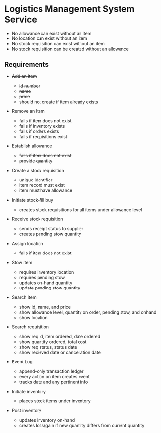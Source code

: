 # Logistics Management System Service


* No allowance can exist without an item
* No location can exist without an item
* No stock requisition can exist without an item
* No stock requisition can be created without an allowance

## Requirements

* ~~Add an Item~~
  * ~~id number~~
  * ~~name~~
  * ~~price~~
  * should not create if item already exists

* Remove an Item
  * fails if item does not exist
  * fails if inventory exists
  * fails if orders exists 
  * fails if requisitions exist

* Establish allowance
  * ~~fails if item does not exist~~
  * ~~provide quantity~~

* Create a stock requisition
  * unique identifier
  * item record must exist
  * item must have allowance

* Initiate stock-fill buy
  * creates stock requisitions for all items under allowance level

* Receive stock requisition
  * sends receipt status to supplier
  * creates pending stow quantity

* Assign location
  * fails if item does not exist

* Stow item
  * requires inventory location
  * requires pending stow
  * updates on-hand quantity
  * update pending stow quantity

* Search item
  * show id, name, and price
  * show allowance level, quantity on order, pending stow, and onhand
  * show location

* Search requisition
  * show req id, item ordered, date ordered
  * show quantity ordered, total cost
  * show req status, status date
  * show recieved date or cancellation date

* Event Log
  * append-only transaction ledger
  * every action on item creates event
  * tracks date and any pertinent info

* Initiate inventory
  * places stock items under inventory

* Post inventory
  * updates inventory on-hand
  * creates loss/gain if new quantity differs from current quantity


